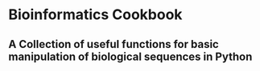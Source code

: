 # Bioinformatics Cookbook

## A Collection of useful functions for basic manipulation of biological sequences in Python